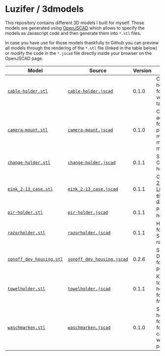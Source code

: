 # Luzifer / 3dmodels

This repository contains different 3D models I built for myself. Those models are generated using [OpenJSCAD](https://github.com/jscad) which allows to specify the models as Javascript code and then generate them into `*.stl` files.

In case you have use for those models thankfully to Github you can preview all models through the rendering of the `*.stl` file (linked in the table below) or modify the code in the `*.jscad` file directly inside your browser on the OpenJSCAD page.

| Model | Source | Version | Title |
| ----- | ------ | ------- | ----- |
| [`cable-holder.stl`](cable-holder.stl) | [`cable-holder.jscad`](cable-holder.jscad) | 0.1.0 | Cable holder for velcro tape |
| [`camera-mount.stl`](camera-mount.stl) | [`camera-mount.jscad`](camera-mount.jscad) | 0.1.0 | Camera adapter for pipe-mounted monitor mount |
| [`change-holder.stl`](change-holder.stl) | [`change-holder.jscad`](change-holder.jscad) | 0.1.1 | Spare-Change holder |
| [`eink_2-13_case.stl`](eink_2-13_case.stl) | [`eink_2-13_case.jscad`](eink_2-13_case.jscad) | 0.1.1 | Case for [2.13" Lilygo eink display](https://www.aliexpress.com/item/4000626947976.html) |
| [`pir-holder.stl`](pir-holder.stl) | [`pir-holder.jscad`](pir-holder.jscad) | 0.1.1 | PIR holder |
| [`razorholder.stl`](razorholder.stl) | [`razorholder.jscad`](razorholder.jscad) | 0.1.1 | Holder for T-Shape razor |
| [`sonoff_dev_housing.stl`](sonoff_dev_housing.stl) | [`sonoff_dev_housing.jscad`](sonoff_dev_housing.jscad) | 0.2.6 | Sonoff DEV box for lamp post |
| [`towelholder.stl`](towelholder.stl) | [`towelholder.jscad`](towelholder.jscad) | 0.1.1 | Kitchen-towel holder for fridge |
| [`waschmarken.stl`](waschmarken.stl) | [`waschmarken.jscad`](waschmarken.jscad) | 0.1.0 | Spring-holder for coins for the car-wash-park |
